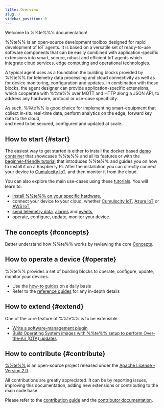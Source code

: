 ```yaml
---
title: Overview
slug: /
sidebar_position: 0
---
```


Welcome to %%te%%'s documentation!

%%te%% is an open-source development toolbox designed for rapid development of IoT agents.
It is based on a versatile set of ready-to-use software components
that can be easily combined with application-specific extensions
into smart, secure, robust and efficient IoT agents
which integrate cloud services, edge computing and operational technologies.

A typical agent uses as a foundation the building blocks provided by %%te%%
for telemetry data processing and cloud connectivity as well as for device monitoring, configuration and updates.
In combination with these blocks, the agent designer can provide application-specific extensions,
which cooperate with %%te%% over MQTT and HTTP along a JSON API,
to address any hardware, protocol or use-case specificity.

As such, %%te%% is good choice for implementing smart-equipment
that collect in-situ real-time data, perform analytics on the edge, forward key data to the cloud,  
and need to be secured, configured and updated at scale.

## How to start {#start}

The easiest way to get started is either to install the docker based [demo container](https://github.com/thin-edge/tedge-demo-container)
that showcases %%te%% and all its features or with the [beginner-friendly tutorial](start/getting-started.md)
that introduces %%te%% and guides you on how to install it on a Raspberry Pi.
After the installation you can directly connect your device to [Cumulocity IoT](https://www.cumulocity.com/guides/concepts/introduction/),
and then monitor it from the cloud.

You can also explore the main use-cases using these [tutorials](start/index.md).
You will learn to:

- [install %%te%% on your specific hardware](install/index.md),
- connect your device to your cloud, whether [Cumulocity IoT](start/connect-c8y.md),
  [Azure IoT](start/connect-azure.md) or [AWS IoT](start/connect-aws.md),
- [send telemetry data](start//send-thin-edge-data.md), [alarms](start//raise-alarm.md) and [events](start//send-events.md),
- operate, configure, update, monitor your device.


## The concepts {#concepts}

Better understand how %%te%% works by reviewing the core [Concepts](understand/index.md).

## How to operate a device {#operate}

%%te%% provides a set of building blocks to operate, configure, update, monitor your devices.

* Use the [how-to guides](operate/index.md) on a daily basis
* Refer to the [reference guides](references/index.md) for any in-depth details

## How to extend {#extend}

One of the core feature of %%te%% is to be extensible.

- [Write a software-management plugin](extend/write-my-software-management-plugin.md)
- [Build Operating System images with %%te%% setup to perform Over-the-Air (OTA) updates](extend/firmware-management/index.md)

## How to contribute {#contribute}

[%%te%%](https://github.com/thin-edge/thin-edge.io) is an open-source project
released under the [Apache License - Version 2.0](https://github.com/thin-edge/thin-edge.io/blob/main/LICENSE.txt).

All contributions are greatly appreciated.
It can be by reporting issues, improving this documentation, adding new extensions or contributing to the main code base.

Please refer to the [contribution guide](https://github.com/thin-edge/thin-edge.io/blob/main/CONTRIBUTING.md)
and the [contributor documentation](contribute/index.md).
